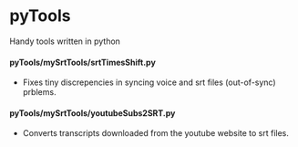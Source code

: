 # pyTools
Handy tools written in python

#### pyTools/mySrtTools/srtTimesShift.py
- Fixes tiny discrepencies in syncing voice and srt files (out-of-sync) prblems.  

#### pyTools/mySrtTools/youtubeSubs2SRT.py
- Converts transcripts downloaded from the youtube website to srt files.  
